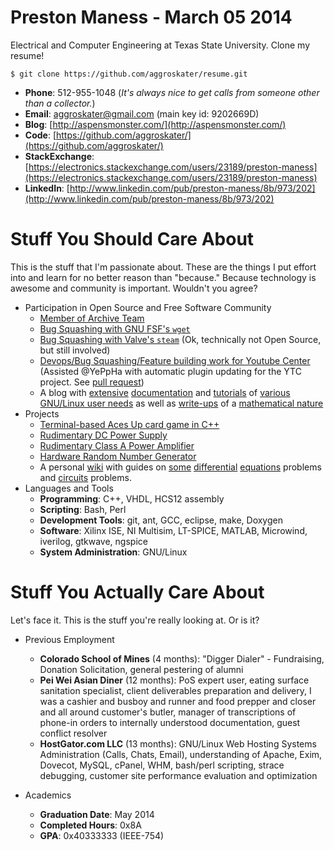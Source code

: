 # Preston Maness - March 05 2014

Electrical and Computer Engineering at Texas State University. Clone my resume! 

`$ git clone https://github.com/aggroskater/resume.git`

* __Phone__: 512-955-1048 (_It's always nice to get calls from someone other
  than a collector._)
* __Email__: aggroskater@gmail.com (main key id: 9202669D)
* __Blog__: [http://aspensmonster.com/](http://aspensmonster.com/) 
* __Code__: [https://github.com/aggroskater/](https://github.com/aggroskater/) 
* __StackExchange__: [https://electronics.stackexchange.com/users/23189/preston-maness](https://electronics.stackexchange.com/users/23189/preston-maness)
* __LinkedIn__: [http://www.linkedin.com/pub/preston-maness/8b/973/202](http://www.linkedin.com/pub/preston-maness/8b/973/202)

# Stuff You Should Care About

This is the stuff that I'm passionate about. These are the things I put effort 
into and learn for no better reason than "because." Because technology is 
awesome and community is important. Wouldn't you agree?

* Participation in Open Source and Free Software Community
    * [Member of Archive Team](http://www.archiveteam.org/index.php?title=Special%3ASearch&search=aggroskater&go=Go)
    * [Bug Squashing with GNU FSF's `wget`](https://savannah.gnu.org/bugs/index.php?36570)
    * [Bug Squashing with Valve's `steam`](https://github.com/ValveSoftware/steam-for-linux/issues/753) (Ok, technically not Open Source, but still involved)
    * [Devops/Bug Squashing/Feature building work for Youtube Center](https://github.com/YePpHa/YouTubeCenter/issues/219) (Assisted @YePpHa with automatic plugin updating for the YTC project. See [pull request](https://github.com/YePpHa/YouTubeCenter/pull/222))
    * A blog with [extensive](http://aspensmonster.com/2013/01/19/updated-procedures-for-installing-steam-for-linux-beta-on-debian-gnulinux-testingwheezy/) 
      [documentation](http://aspensmonster.com/2011/10/22/setting-up-a-pxe-netboot-server-for-network-installations-of-gnulinux/) 
      and [tutorials](http://aspensmonster.com/2011/09/11/installing-prboom-and-dosbox-without-root-privileges/) 
      of [various GNU/Linux user needs](http://aspensmonster.com/2011/08/04/shell-scripting-for-pottermore/)
      as well as [write-ups](http://aspensmonster.com/2009/12/27/find-the-maclaurin-series-for-sqrtx1/) 
      of a [mathematical nature](http://aspensmonster.com/2010/11/19/a-blood-brain-pharmacokinetic-model/)
* Projects
    * [Terminal-based Aces Up card game in C++](https://github.com/aggroskater/cardgame.git)
    * [Rudimentary DC Power Supply](https://github.com/aggroskater/ee3350-project/blob/master/final-psu.png)
    * [Rudimentary Class A Power Amplifier](https://github.com/aggroskater/ee3350-project/blob/master/final-schem.png)
    * [Hardware Random Number Generator](https://github.com/aggroskater/ee4390-senior-design-i/)
    * A personal [wiki](http://wiki.aspensmonster.com/) with guides on 
      [some](http://wiki.aspensmonster.com/w/Y%27_-_1/2_y_%3D_2cos%28t%29) 
      [differential](http://wiki.aspensmonster.com/w/Solve_the_equation_dy/dx_EQ_ay%2Bb_/_cy%2Bd) 
      [equations](http://wiki.aspensmonster.com/w/Consider_the_Equation_dy/dx_%3D_y-4x_/_x-y) 
      problems and [circuits](http://wiki.aspensmonster.com/w/For_the_circuit_shown_in_Fig._P2.23) problems.
* Languages and Tools
    * __Programming__: C++, VHDL, HCS12 assembly
    * __Scripting__: Bash, Perl
    * __Development Tools__: git, ant, GCC, eclipse, make, Doxygen
    * __Software__: Xilinx ISE, NI Multisim, LT-SPICE, MATLAB, Microwind,
      iverilog, gtkwave, ngspice
    * __System Administration__: GNU/Linux 

# Stuff You Actually Care About

Let's face it. This is the stuff you're really looking at. Or is it?

* Previous Employment
    * __Colorado School of Mines__ (4 months): "Digger Dialer" - Fundraising, 
      Donation Solicitation, general pestering of alumni
    * __Pei Wei Asian Diner__ (12 months): PoS expert user, eating surface
      sanitation specialist, client deliverables preparation and delivery, I
was a cashier and busboy and runner and food prepper and closer and all around
customer's butler, manager of transcriptions of phone-in orders to internally
understood documentation, guest conflict resolver
    * __HostGator.com LLC__ (13 months): GNU/Linux Web Hosting Systems
      Administration (Calls, Chats, Email), understanding of Apache, Exim,
Dovecot, MySQL, cPanel, WHM, bash/perl scripting, strace debugging, customer
site performance evaluation and optimization
 
* Academics
    * __Graduation Date__: May 2014
    * __Completed Hours__: 0x8A
    * __GPA__: 0x40333333 (IEEE-754)
